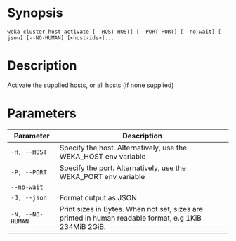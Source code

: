 # Synopsis

```weka cluster host activate [--HOST HOST] [--PORT PORT] [--no-wait] [--json] [--NO-HUMAN] [<host-ids>]...```

# Description

Activate the supplied hosts, or all hosts (if none supplied)

# Parameters

| Parameter | Description |
| --------- | ----------- |
| `-H, --HOST` | Specify the host. Alternatively, use the WEKA_HOST env variable |
| `-P, --PORT` | Specify the port. Alternatively, use the WEKA_PORT env variable |
| `--no-wait` |  |
| `-J, --json` | Format output as JSON |
| `-N, --NO-HUMAN` | Print sizes in Bytes. When not set, sizes are printed in human readable format, e.g 1KiB 234MiB 2GiB. |
